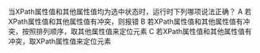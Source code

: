 当XPath属性值和其他属性值均为选中状态时，运行时下列哪项说法正确？
A 若XPath属性值和其他属性值有冲突，则报错
B 若XPath属性值和其他属性值有冲突，按照排列顺序，取其他属性值来定位元素
C  若XPath属性值和其他属性值有冲突，取XPath属性值来定位元素

